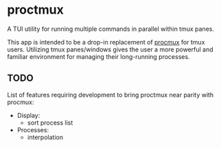 # proctmux

A TUI utility for running multiple commands in parallel within tmux panes.

This app is intended to be a drop-in replacement of [procmux](https://github.com/napisani/procmux) for tmux users. Utilizing tmux panes/windows gives the user a more powerful and familiar environment for managing their long-running processes.

## TODO

List of features requiring development to bring proctmux near parity with procmux:

- Display:
    - sort process list
- Processes:
    - interpolation
